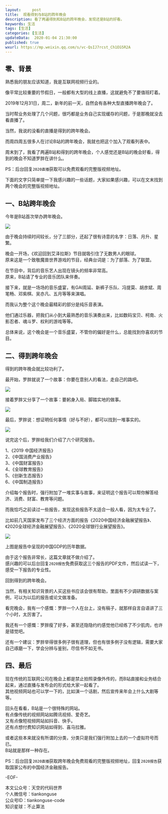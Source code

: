 ```yaml
---   
layout:     post  
title:  观看得到与B站的跨年晚会
description: 看了两遍得到和B站的跨年晚会，发现还是B站的好看。  
keywords: 生活  
tags: [生活]    
categories: [生活]  
updateData:  2020-01-04 21:30:00  
published: true  
wxurl: https://mp.weixin.qq.com/s/vc-QsIJ7rcst_Ch1EG5R2A  
---  
```



## 零、背景  


熟悉我的朋友应该知道，我是互联网视频行业的。  


像平常比较重要的节假日，一般都有大型的线上直播，这就避免不了要值班盯着。  


2019年12月31日，周二，新年的前一天，自然会有各种大型直播跨年晚会了。  


当时帮业务处理了几个问题，很巧都是业务自己实现缓存的问题，于是那晚就没去看直播了。  


当然，我说的没看的直播是得到的跨年晚会。  


而周四周五很多人在讨论B站的跨年晚会，我就也把这个加入了观看列表中。  


周末到了，我看了两遍B站和得到的跨年晚会，个人感觉还是B站的晚会好看，得到的晚会不知道罗胖在讲什么。  


PS：后台回复`2020直播`获取可以免费观看的完整版视频地址。  


下面的文字只简单提一下我感兴趣的一些话题，大家如果感兴趣，可以在文末找到两个晚会的完整版视频地址。   


## 一、B站跨年晚会  


今年是B站首次举办跨年晚会。  


![](https://res2020.tiankonguse.com/images/2020/01/04/001.png)  


由于晚会持续时间较长，分了三部分，还起了很有诗意的名字：日落、月升、星繁。  


晚会一开场，《欢迎回到艾泽拉斯》节目就吸引住了无数男人的眼球。  
原来这是一个致敬魔兽世界游戏的节目，经典台词是：为了部落、为了联盟。  


在节目中，背后的音乐艺人出现在镜头的频率非常高。  
原来，B站请了专业的音乐团队来伴奏。  


接下来，就是一场场的音乐盛宴，有GAI周延、新裤子乐队、冯提莫、胡彦斌、周笔畅、邓紫棋、吴亦凡、五月等等来演唱。  


而我认为整个这个晚会最精彩的部分是纯乐音表演。  


他们通过乐器，把我们从小到大最熟悉的音乐演奏出来，比如数码宝贝、柯南、火影忍者、魂斗罗、权利的游戏等等。  


总体来说，这个晚会是一个音乐盛宴，不管你的偏好是什么，总能找到你喜欢的节目。  


## 二、得到跨年晚会  


得到的跨年晚会就比较功利了。  


最开始，罗胖就说了一个故事：你要在意别人的看法，走自己的路吧。  


![](https://res2020.tiankonguse.com/images/2020/01/04/002.png)  


接着罗胖又分享了一个故事：要躬身入局、脚踏实地的做事。  


![](https://res2020.tiankonguse.com/images/2020/01/04/003.png)  


最后，罗胖说：想证明任何事情（好与不好），都可以找到一堆事实的。  


![](https://res2020.tiankonguse.com/images/2020/01/04/004.png)  



说完这个后，罗胖给我们介绍了六个研究报告。  


1、《2019 中国经济报告》  
2、《中国消费产业报告》  
3、《中国财富报告》  
4、《全球教育报告》  
5、《创新生态报告》  
6、《中国制造报告》  


介绍每个报告时，强行附加了一堆实事与故事，来证明这个报告可以帮你解答经济、消费、财富、教育等问题。  


而我恰巧之前读过一些报告，发现这些报告不太适合一般人看，因为太专业了。  


比如前几天国家发布了三个经济方面的报告《2020中国经济金融展望报告》、《2020全球经济金融展望报告》、《2020全球银行业展望报告》。  


![](https://res2020.tiankonguse.com/images/2020/01/04/005.png)  


上图是报告中呈现的中国GDP的历年数据。  


由于这个报告非常长，这篇文章就不做介绍了。  
感兴趣的可以后台回复`2020报告`免费获取这三个报告的PDF文件，然后试读一下，感受一下报告的专业性。  


回到得到的跨年晚会。  


当然，有相关知识背景的人买这些书应该会很有帮助，里面有不少调研数据与案例，可以为以后的报告或论文做准备。  


看完晚会，我有一个感慨：罗胖一个人在台上，没有稿子，就那样自言自语讲了三个小时，太厉害了。  


我还有一个感慨：罗胖瘦了好多，甚至还隐隐约约感觉他已经练了不少肌肉，也许是错觉吧。  


还有一个建议：罗胖举得很多例子很有道理，但也有很多例子没有逻辑，需要大家自己琢磨一下，学会分辨与鉴别，尽信书不如无书。  


## 四、最后  


现在传统的互联网公司在晚会上都是禁止拍照录像外传的，而B站直接和业务结合起来，通过直播与发布会的形式给大家一起看了。  
其他视频网站也可以学一下的，比如演一个话剧，然后宣传来年会上什么大剧等等。  


回头在看看，B站是一个很特殊的网站。  
有点像传统的视频网站如腾讯视频、爱奇艺。  
又有点像短视频网站如抖音、快手。  
还有点想付费知识网站如得到、喜马拉雅。  


或者这些本来就没有所谓的分类，分类只是我们强行附加上去的一个虚拟符号而已。  
B站就是那样一种存在。  


PS：后台回复`2020直播`获取跨年晚会免费观看的完整版视频地址，回复`2020报告`获取国家公布的中国经济金融报告。  


-EOF-  


本文公众号：天空的代码世界  
个人微信号：tiankonguse  
公众号ID：tiankonguse-code  
知识星球：不止算法  

